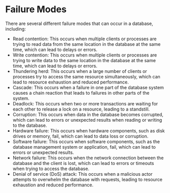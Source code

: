 # Failure Modes

There are several different failure modes that can occur in a database, including:

* Read contention: This occurs when multiple clients or processes are trying to read data from the same location in the database at the same time, which can lead to delays or errors.
* Write contention: This occurs when multiple clients or processes are trying to write data to the same location in the database at the same time, which can lead to delays or errors.
* Thundering herd: This occurs when a large number of clients or processes try to access the same resource simultaneously, which can lead to resource exhaustion and reduced performance.
* Cascade: This occurs when a failure in one part of the database system causes a chain reaction that leads to failures in other parts of the system.
* Deadlock: This occurs when two or more transactions are waiting for each other to release a lock on a resource, leading to a standstill.
* Corruption: This occurs when data in the database becomes corrupted, which can lead to errors or unexpected results when reading or writing to the database.
* Hardware failure: This occurs when hardware components, such as disk drives or memory, fail, which can lead to data loss or corruption.
* Software failure: This occurs when software components, such as the database management system or application, fail, which can lead to errors or unexpected results.
* Network failure: This occurs when the network connection between the database and the client is lost, which can lead to errors or timeouts when trying to access the database.
* Denial of service (DoS) attack: This occurs when a malicious actor attempts to overwhelm the database with requests, leading to resource exhaustion and reduced performance.
